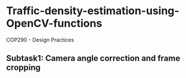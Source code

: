 # Traffic-density-estimation-using-OpenCV-functions
COP290 - Design Practices

## Subtask1: Camera angle correction and frame cropping
